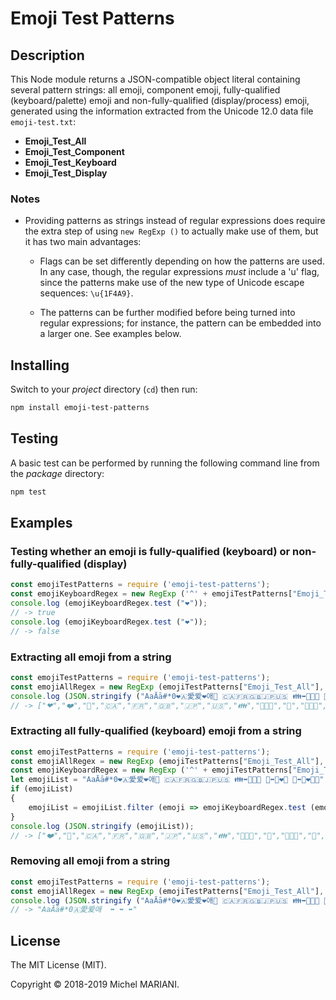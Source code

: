 # Emoji Test Patterns

## Description

This Node module returns a JSON-compatible object literal containing several pattern strings: all emoji, component emoji, fully-qualified (keyboard/palette) emoji and non-fully-qualified (display/process) emoji, generated using the information extracted from the Unicode 12.0 data file `emoji-test.txt`:

- **Emoji_Test_All**
- **Emoji_Test_Component**
- **Emoji_Test_Keyboard**
- **Emoji_Test_Display**

### Notes

- Providing patterns as strings instead of regular expressions does require the extra step of using `new RegExp ()` to actually make use of them, but it has two main advantages:

    - Flags can be set differently depending on how the patterns are used. In any case, though, the regular expressions *must* include a 'u' flag, since the patterns make use of the new type of Unicode escape sequences: `\u{1F4A9}`.

    - The patterns can be further modified before being turned into regular expressions; for instance, the pattern can be embedded into a larger one. See examples below.

## Installing

Switch to your *project* directory (`cd`) then run:

```bash
npm install emoji-test-patterns
```

## Testing

A basic test can be performed by running the following command line from the *package* directory:

```bash
npm test
```

## Examples

### Testing whether an emoji is fully-qualified (keyboard) or non-fully-qualified (display)

```javascript
const emojiTestPatterns = require ('emoji-test-patterns');
const emojiKeyboardRegex = new RegExp ('^' + emojiTestPatterns["Emoji_Test_Keyboard"] + '$', 'u');
console.log (emojiKeyboardRegex.test ("❤️"));
// -> true
console.log (emojiKeyboardRegex.test ("❤"));
// -> false
```

### Extracting all emoji from a string

```javascript
const emojiTestPatterns = require ('emoji-test-patterns');
const emojiAllRegex = new RegExp (emojiTestPatterns["Emoji_Test_All"], 'gu');
console.log (JSON.stringify ("AaĀā#*0❤🇦愛爱❤️애💜 🇨🇦🇫🇷🇬🇧🇯🇵🇺🇸 👪⬌👨‍👩‍👦 💑⬌👩‍❤️‍👨 💏⬌👩‍❤️‍💋‍👨".match (emojiAllRegex)));
// -> ["❤","❤️","💜","🇨🇦","🇫🇷","🇬🇧","🇯🇵","🇺🇸","👪","👨‍👩‍👦","💑","👩‍❤️‍👨","💏","👩‍❤️‍💋‍👨"]
```

### Extracting all fully-qualified (keyboard) emoji from a string

```javascript
const emojiTestPatterns = require ('emoji-test-patterns');
const emojiAllRegex = new RegExp (emojiTestPatterns["Emoji_Test_All"], 'gu');
const emojiKeyboardRegex = new RegExp ('^' + emojiTestPatterns["Emoji_Test_Keyboard"] + '$', 'u');
let emojiList = "AaĀā#*0❤🇦愛爱❤️애💜 🇨🇦🇫🇷🇬🇧🇯🇵🇺🇸 👪⬌👨‍👩‍👦 💑⬌👩‍❤️‍👨 💏⬌👩‍❤️‍💋‍👨".match (emojiAllRegex);
if (emojiList)
{
    emojiList = emojiList.filter (emoji => emojiKeyboardRegex.test (emoji));
}
console.log (JSON.stringify (emojiList));
// -> ["❤️","💜","🇨🇦","🇫🇷","🇬🇧","🇯🇵","🇺🇸","👪","👨‍👩‍👦","💑","👩‍❤️‍👨","💏","👩‍❤️‍💋‍👨"]
```

### Removing all emoji from a string

```javascript
const emojiTestPatterns = require ('emoji-test-patterns');
const emojiAllRegex = new RegExp (emojiTestPatterns["Emoji_Test_All"], 'gu');
console.log (JSON.stringify ("AaĀā#*0❤🇦愛爱❤️애💜 🇨🇦🇫🇷🇬🇧🇯🇵🇺🇸 👪⬌👨‍👩‍👦 💑⬌👩‍❤️‍👨 💏⬌👩‍❤️‍💋‍👨".replace (emojiAllRegex, "")));
// -> "AaĀā#*0🇦愛爱애  ⬌ ⬌ ⬌"
```

## License

The MIT License (MIT).

Copyright © 2018-2019 Michel MARIANI.
